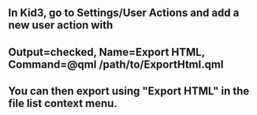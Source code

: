 ## In Kid3, go to Settings/User Actions and add a new user action with
## Output=checked, Name=Export HTML, Command=@qml /path/to/ExportHtml.qml

## You can then export using "Export HTML" in the file list context menu.



